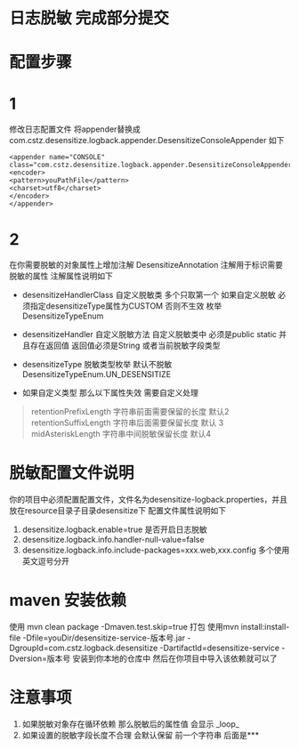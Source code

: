 # 日志脱敏 完成部分提交

# 配置步骤

# 1

修改日志配置文件 将appender替换成 com.cstz.desensitize.logback.appender.DesensitizeConsoleAppender
如下

```
<appender name="CONSOLE" class="com.cstz.desensitize.logback.appender.DesensitizeConsoleAppender">
<encoder>
<pattern>youPathFile</pattern>
<charset>utf8</charset>
</encoder>
</appender>
```

# 2

在你需要脱敏的对象属性上增加注解 DesensitizeAnnotation 注解用于标识需要脱敏的属性
注解属性说明如下

* desensitizeHandlerClass 自定义脱敏类 多个只取第一个 如果自定义脱敏 必须指定desensitizeType属性为CUSTOM 否则不生效 枚举 DesensitizeTypeEnum

* desensitizeHandler 自定义脱敏方法 自定义脱敏类中 必须是public static 并且存在返回值 返回值必须是String 或者当前脱敏字段类型

* desensitizeType 脱敏类型枚举 默认不脱敏 DesensitizeTypeEnum.UN_DESENSITIZE

* 如果自定义类型 那么以下属性失效 需要自定义处理

> retentionPrefixLength 字符串前面需要保留的长度 默认2
> retentionSuffixLength 字符串后面需要保留长度 默认 3
> midAsteriskLength 字符串中间脱敏保留长度 默认4

# 脱敏配置文件说明

你的项目中必须配置配置文件，文件名为desensitize-logback.properties，并且放在resource目录子目录desensitize下
配置文件属性说明如下
1. desensitize.logback.enable=true 是否开启日志脱敏
2. desensitize.logback.info.handler-null-value=false
3. desensitize.logback.info.include-packages=xxx.web,xxx.config 多个使用英文逗号分开

# maven 安装依赖

使用 mvn clean package -Dmaven.test.skip=true 打包
使用mvn install:install-file -Dfile=youDir/desensitize-service-版本号.jar -DgroupId=com.cstz.logback.desensitize -DartifactId=desensitize-service -Dversion=版本号 安装到你本地的仓库中
然后在你项目中导入该依赖就可以了

# 注意事项
1. 如果脱敏对象存在循环依赖 那么脱敏后的属性值 会显示 $\_$loop$\_$
2. 如果设置的脱敏字段长度不合理 会默认保留 前一个字符串 后面是***
